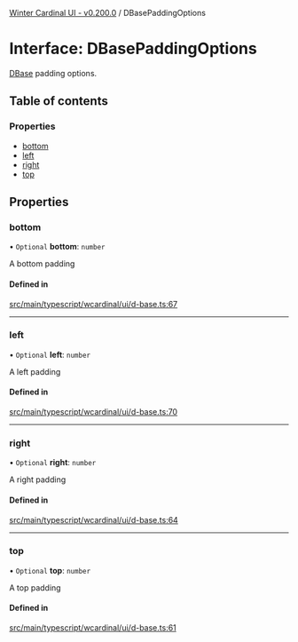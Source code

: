 [Winter Cardinal UI - v0.200.0](../index.md) / DBasePaddingOptions

# Interface: DBasePaddingOptions

[DBase](../classes/DBase.md) padding options.

## Table of contents

### Properties

- [bottom](DBasePaddingOptions.md#bottom)
- [left](DBasePaddingOptions.md#left)
- [right](DBasePaddingOptions.md#right)
- [top](DBasePaddingOptions.md#top)

## Properties

### bottom

• `Optional` **bottom**: `number`

A bottom padding

#### Defined in

[src/main/typescript/wcardinal/ui/d-base.ts:67](https://github.com/winter-cardinal/winter-cardinal-ui/blob/v0.200.0/src/main/typescript/wcardinal/ui/d-base.ts#L67)

___

### left

• `Optional` **left**: `number`

A left padding

#### Defined in

[src/main/typescript/wcardinal/ui/d-base.ts:70](https://github.com/winter-cardinal/winter-cardinal-ui/blob/v0.200.0/src/main/typescript/wcardinal/ui/d-base.ts#L70)

___

### right

• `Optional` **right**: `number`

A right padding

#### Defined in

[src/main/typescript/wcardinal/ui/d-base.ts:64](https://github.com/winter-cardinal/winter-cardinal-ui/blob/v0.200.0/src/main/typescript/wcardinal/ui/d-base.ts#L64)

___

### top

• `Optional` **top**: `number`

A top padding

#### Defined in

[src/main/typescript/wcardinal/ui/d-base.ts:61](https://github.com/winter-cardinal/winter-cardinal-ui/blob/v0.200.0/src/main/typescript/wcardinal/ui/d-base.ts#L61)
